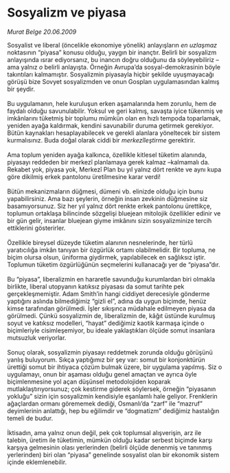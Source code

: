 # Sosyalizm ve piyasa

*Murat Belge 20.06.2009*

<div class="taraf_structure_2col_1zq">
<div class="margen_n">



 <p>Sosyalist ve liberal (öncelikle ekonomiye yönelik) anlayışların <i>en uzlaşmaz</i><b> </b>noktasının “piyasa” konusu olduğu, yaygın bir inançtır. Belirli bir sosyalizm anlayışında ısrar ediyorsanız, bu inancın doğru olduğunu da söyleyebiliriz –ama yalnız <i>o</i> belirli anlayışta. Örneğin Avrupa’da sosyal-demokrasinin böyle takıntıları kalmamıştır. Sosyalizmin piyasayla hiçbir şekilde uyuşmayacağı görüşü bize Sovyet sosyalizmden ve onun Gosplan uygulamasından kalmış bir şeydir. <br/><br/>Bu uygulamanın, hele kuruluşun erken aşamalarında hem zorunlu, hem de faydalı olduğu savunulabilir. Yoksul ve geri kalmış, savaşta iyice tükenmiş ve imkânlarını tüketmiş bir toplumu mümkün olan en hızlı tempoda toparlamak, yeniden ayağa kaldırmak, kendini savunabilir duruma getirmek gerekiyor. Bütün kaynakları hesaplayabilecek ve gerekli alanlara yöneltecek bir sistem kurmalısınız. Buda doğal olarak ciddi bir <i>merkezîleştirme</i> gerektirir. <br/><br/>Ama toplum yeniden ayağa kalkınca, özellikle kitlesel tüketim alanında, piyasayı reddeden bir merkezî planlamaya gerek kalmaz –kalmamalı da. Rekabet yok, piyasa yok, Merkezî Plan bu yıl yalnız dört renkte ve aynı kupa göre dikilmiş erkek pantolonu üretilmesine karar verdi! <br/><br/>Bütün mekanizmaların düğmesi, dümeni vb. elinizde olduğu için bunu yapabilirsiniz. Ama bazı şeylerin, örneğin insan zevkinin düğmesine siz basamıyorsunuz. Siz her yıl yalnız dört renkte erkek pantolonu ürettikçe, toplumun ortaklaşa bilincinde sözgelişi bluejean mitolojik özellikler edinir ve bir gün gelir, insanlar bluejean giyme imkânını sizin sosyalizminize tercih ettiklerini gösterirler. <br/><br/>Özellikle bireysel düzeyde tüketim alanının nesnelerinde, her türlü yaratıcılığa imkân tanıyan bir özgürlük ortamı olabilmelidir. Bir topluma, ne biçim olursa olsun, üniforma giydirmek, yapılabilecek en sağlıksız iştir. Toplumun tüketim özgürlüğünün seçmelerini kullanacağı yer de “piyasa”dır. <br/><br/>Bu “piyasa”, liberalizmin en hararetle savunduğu kurumlardan biri olmakla birlikte, liberal utopyanın katıksız piyasası da somut tarihte pek gerçekleşmemiştir. Adam Smith’in hangi ciddiyet derecesiyle gönderme yaptığını aslında bilmediğimiz “gizli el”, adına da uygun biçimde, henüz kimse tarafından görülmedi. İşler sıkışınca müdahale edilmeyen piyasa da görülmedi. Çünkü sosyalizmin de, liberalizmin de, kâğıt üstünde kurulmuş soyut ve katıksız modelleri, “hayat” dediğimiz kaotik karmaşa içinde o biçimleriyle cisimleşemiyor, bu ideale yaklaştıkları ölçüde somut insanlara mutsuzluk veriyorlar. <br/><br/>Sonuç olarak, sosyalizmin piyasayı reddetmek zorunda olduğu görüşünü yanlış buluyorum. Sıkça yaptığımız bir şey var: somut bir konjonktürün ürettiği somut bir ihtiyaca çözüm bulmak üzere, bir uygulama yapılmış. Siz o uygulamayı, onun bir aşaması olduğu genel amaçtan ve ayrıca öyle biçimlenmesine yol açan düşünsel metodolojiden koparak mutlaklaştırıyorsunuz; çok kestirme giderek söylersek, örneğin “piyasanın yokluğu” sizin için sosyalizmin kendisiyle eşanlamlı hale geliyor. Frenklerin ağaçlardan ormanı görememek dediği, Osmanlı’da “zarf” ile “mazruf” deyimlerinin anlattığı, hep bu eğilimdir ve “dogmatizm” dediğimiz hastalığın temeli de budur. <br/><br/>İktisadın, ama yalnız onun değil, pek çok toplumsal alışverişin, arz ile talebin, üretim ile tüketimin, mümkün olduğu kadar serbest biçimde karşı karşıya gelmesinin olası yerlerinden (belirli ölçüde denenmiş ve tanınmış yerlerinden) biri olan “piyasa” genelinde sosyalist olan bir ekonomik sistem içinde eklemlenebilir.</p>
<br/>
<br/>
<br/>



<br/>


<div id="taraf_not">
</div>

</div>


</div>
